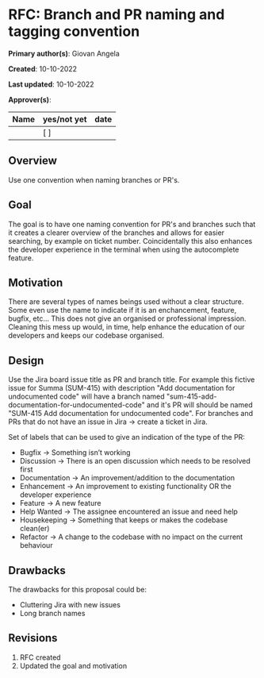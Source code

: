 # RFC: Branch and PR naming and tagging convention

**Primary author(s)**: Giovan Angela

**Created**: 10-10-2022

**Last updated**: 10-10-2022

**Approver(s)**:

| Name | yes/not yet | date |
| ---- | ----------- | ---- |
|      | [ ]         |      |

## Overview
<!-- If someone only reads this far, what do you want them to know? -->
Use one convention when naming branches or PR's.

## Goal
<!-- What problems are you trying to solve? What problems are you not trying to solve? -->
The goal is to have one naming convention for PR's and branches such that it creates a clearer overview of the branches and allows for easier searching, by example on ticket number. Coincidentally this also enhances the developer experience in the terminal when using the autocomplete feature.

## Motivation
<!-- What is the current state of the world? Why is this change being proposed? -->
There are several types of names beings used without a clear structure. Some even use the name to indicate if it is an enchancement, feature, bugfix, etc... This does not give an organised or professional impression. Cleaning this mess up would, in time, help enhance the education of our developers and keeps our codebase organised.


## Design
<!-- How will this be implemented? -->
Use the Jira board issue title as PR and branch title. For example this fictive issue for Summa (SUM-415) with description "Add documentation for undocumented code" will have a branch named "sum-415-add-documentation-for-undocumented-code" and it's PR will should be named "SUM-415 Add documentation for undocumented code". For branches and PRs that do not have an issue in Jira -> create a ticket in Jira.

Set of labels that can be used to give an indication of the type of the PR:
- Bugfix -> Something isn’t working
- Discussion -> There is an open discussion which needs to be resolved first
- Documentation -> An improvement/addition to the documentation
- Enhancement -> An improvement to existing functionality OR the developer experience
- Feature -> A new feature
- Help Wanted -> The assignee encountered an issue and need help
- Housekeeping -> Something that keeps or makes the codebase clean(er) 
- Refactor -> A change to the codebase with no impact on the current behaviour

## Drawbacks
<!-- What are the possible drawbacks of this proposal? ex. Higher costs, less flexibility for the developer, etc... -->
The drawbacks for this proposal could be:
- Cluttering Jira with new issues
- Long branch names

## Revisions
1. RFC created 
2. Updated the goal and motivation
